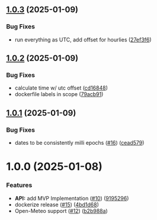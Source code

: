 ## [1.0.3](https://github.com/LibreWeather/libre-weather-api/compare/v1.0.2...v1.0.3) (2025-01-09)


### Bug Fixes

* run everything as UTC, add offset for hourlies ([27ef3f6](https://github.com/LibreWeather/libre-weather-api/commit/27ef3f64aba49bc5c88f4512f57fc45dc66c5e70))

## [1.0.2](https://github.com/LibreWeather/libre-weather-api/compare/v1.0.1...v1.0.2) (2025-01-09)


### Bug Fixes

* calculate time w/ utc offset ([cd16848](https://github.com/LibreWeather/libre-weather-api/commit/cd16848acbff54381f436fb558505dee4595c7e9))
* dockerfile labels in scope ([79acb91](https://github.com/LibreWeather/libre-weather-api/commit/79acb913cd5e83bd2b69e8793fb64e4b99cf64c8))

## [1.0.1](https://github.com/LibreWeather/libre-weather-api/compare/v1.0.0...v1.0.1) (2025-01-09)


### Bug Fixes

* dates to be consistently milli epochs ([#16](https://github.com/LibreWeather/libre-weather-api/issues/16)) ([cead579](https://github.com/LibreWeather/libre-weather-api/commit/cead5791693b43c77051dec3dbd57c965605697a))

# 1.0.0 (2025-01-08)


### Features

* **API:** add MVP Implementation ([#10](https://github.com/LibreWeather/libre-weather-api/issues/10)) ([9195296](https://github.com/LibreWeather/libre-weather-api/commit/919529698f16d651f27e52fb62a2ab6ffe36bb33))
* dockerize release ([#15](https://github.com/LibreWeather/libre-weather-api/issues/15)) ([4bd1d68](https://github.com/LibreWeather/libre-weather-api/commit/4bd1d68869fc0742ec81b4d2a67dc04e16aad37a))
* Open-Meteo support ([#12](https://github.com/LibreWeather/libre-weather-api/issues/12)) ([b2b988a](https://github.com/LibreWeather/libre-weather-api/commit/b2b988a7b7902ff656dd1e442db068193a7b2825))
